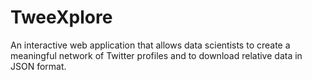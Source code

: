 # TweeXplore
An interactive web application that allows data scientists to create a meaningful network of Twitter profiles and to  download relative data in JSON format.

